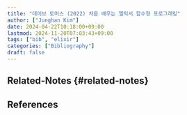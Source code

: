 ```yaml
---
title: "데이브 토머스 (2022) 처음 배우는 엘릭서 함수형 프로그래밍"
author: ["Junghan Kim"]
date: 2024-04-22T10:18:00+09:00
lastmod: 2024-11-20T07:03:43+09:00
tags: ["bib", "elixir"]
categories: ["Bibliography"]
draft: false
---
```


## Related-Notes {#related-notes}

## References

<style>.csl-entry{text-indent: -1.5em; margin-left: 1.5em;}</style><div class="csl-bib-body">
</div>
